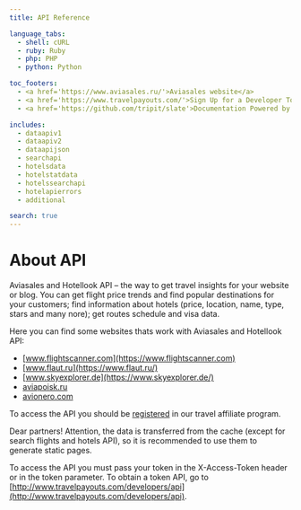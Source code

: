 ```yaml
---
title: API Reference

language_tabs:
  - shell: cURL
  - ruby: Ruby
  - php: PHP
  - python: Python

toc_footers:
  - <a href='https://www.aviasales.ru/'>Aviasales website</a>
  - <a href='https://www.travelpayouts.com/'>Sign Up for a Developer Token</a>
  - <a href='https://github.com/tripit/slate'>Documentation Powered by Slate</a>

includes:
  - dataapiv1
  - dataapiv2
  - dataapijson
  - searchapi
  - hotelsdata
  - hotelstatdata
  - hotelssearchapi
  - hotelapierrors
  - additional

search: true
---
```


# About API

Aviasales and Hotellook API – the way to get travel insights for your website or blog. You can get flight price trends and find popular destinations for your customers; find information about hotels (price, location, name, type, stars and many nore); get routes schedule and visa data.

Here you can find some websites thats work with Aviasales and Hotellook API:

 * [www.flightscanner.com](https://www.flightscanner.com)
 * [www.flaut.ru](https://www.flaut.ru/)
 * [www.skyexplorer.de](https://www.skyexplorer.de/)
 * [aviapoisk.ru](https://aviapoisk.ru/)
 * [avionero.com](https://avionero.com)

To access the API you should be [registered](https://travelpayouts.com/) in our travel affiliate program.

<aside class="notice">
Dear partners! Attention, the data is transferred from the cache (except for search flights and hotels API), so it is recommended to use them to generate static pages.
</aside>

To access the API you must pass your token in the X-Access-Token header or in the token parameter. To obtain a token API, go to [http://www.travelpayouts.com/developers/api](http://www.travelpayouts.com/developers/api).
